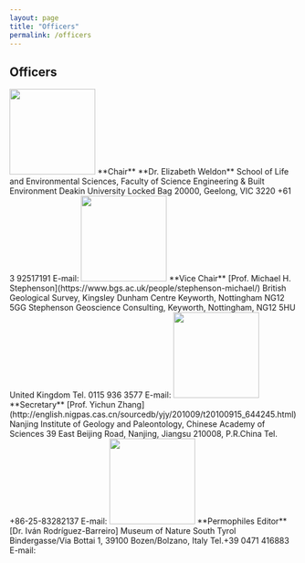 ```yaml
---
layout: page
title: "Officers"
permalink: /officers
---
```

## Officers

<img src="https://stratigraphy.org/subcommission-permian/images/Liz2.jpg" alt="" style="width:150px" />  
**Chair**  
**Dr. Elizabeth Weldon**  
School of Life and Environmental Sciences, Faculty of Science Engineering & Built Environment  
Deakin University  
Locked Bag 20000, Geelong, VIC 3220  
+61 3 92517191  
E-mail: <l.weldon@deakin.edu.au>  

<img src="https://stratigraphy.org/subcommission-permian/images/Mike new photo.JPG" alt="" style="width:150px" />  
**Vice Chair**  
[Prof. Michael H. Stephenson](https://www.bgs.ac.uk/people/stephenson-michael/)   
British Geological Survey, Kingsley Dunham Centre   
Keyworth, Nottingham NG12 5GG  
Stephenson Geoscience Consulting,  
Keyworth, Nottingham, NG12 5HU  
United Kingdom  
Tel. 0115 936 3577  
E-mail: <mikepalyno@me.com>  

<img src="https://stratigraphy.org/subcommission-permian/images/Prof. Yichun Zhang.jpg" alt="" style="width:150px" />  
**Secretary**  
[Prof. Yichun Zhang](http://english.nigpas.cas.cn/sourcedb/yjy/201009/t20100915_644245.html)  
Nanjing Institute of Geology and Paleontology, Chinese Academy of Sciences  
39 East Beijing Road, Nanjing, Jiangsu 210008, P.R.China  
Tel. +86-25-83282137  
E-mail: <yczhang@nigpas.ac.cn>  

<img src="https://stratigraphy.org/subcommission-permian/images/IRB.png" alt="" style="width:150px" />  
**Permophiles Editor**  
[Dr. Iván Rodríguez-Barreiro]  
Museum of Nature South Tyrol  
Bindergasse/Via Bottai 1, 39100 Bozen/Bolzano, Italy  
Tel.+39 0471 416883  
E-mail: <Ivan.RodriguezBarreiro@naturmuseum.it>  
